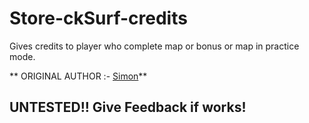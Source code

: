 # Store-ckSurf-credits
Gives credits to player who complete map or bonus or map in practice mode.

** ORIGINAL AUTHOR :- [Simon](https://github.com/yash1441/)**

## UNTESTED!! Give Feedback if works!

